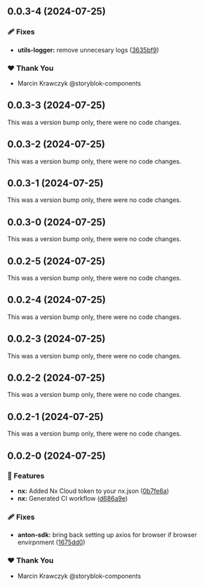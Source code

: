 ## 0.0.3-4 (2024-07-25)


### 🩹 Fixes

- **utils-logger:** remove unnecesary logs ([3635bf9](https://github.com/marckraw/anton-suite/commit/3635bf9))

### ❤️  Thank You

- Marcin Krawczyk @storyblok-components

## 0.0.3-3 (2024-07-25)

This was a version bump only, there were no code changes.

## 0.0.3-2 (2024-07-25)

This was a version bump only, there were no code changes.

## 0.0.3-1 (2024-07-25)

This was a version bump only, there were no code changes.

## 0.0.3-0 (2024-07-25)

This was a version bump only, there were no code changes.

## 0.0.2-5 (2024-07-25)

This was a version bump only, there were no code changes.

## 0.0.2-4 (2024-07-25)

This was a version bump only, there were no code changes.

## 0.0.2-3 (2024-07-25)

This was a version bump only, there were no code changes.

## 0.0.2-2 (2024-07-25)

This was a version bump only, there were no code changes.

## 0.0.2-1 (2024-07-25)

This was a version bump only, there were no code changes.

## 0.0.2-0 (2024-07-25)


### 🚀 Features

- **nx:** Added Nx Cloud token to your nx.json ([0b7fe6a](https://github.com/marckraw/anton-suite/commit/0b7fe6a))
- **nx:** Generated CI workflow ([d686a9e](https://github.com/marckraw/anton-suite/commit/d686a9e))

### 🩹 Fixes

- **anton-sdk:** bring back setting up axios for browser if browser envirpnment ([1675dd0](https://github.com/marckraw/anton-suite/commit/1675dd0))

### ❤️  Thank You

- Marcin Krawczyk @storyblok-components